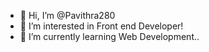 - 👋 Hi, I’m @Pavithra280
- 👀 I’m interested in Front end Developer!
- 🌱 I’m currently learning Web Development..
<!---
Pavithra280/Pavithra280 is a ✨ special ✨ repository because its `README.md` (this file) appears on your GitHub profile.
You can click the Preview link to take a look at your changes.
--->
